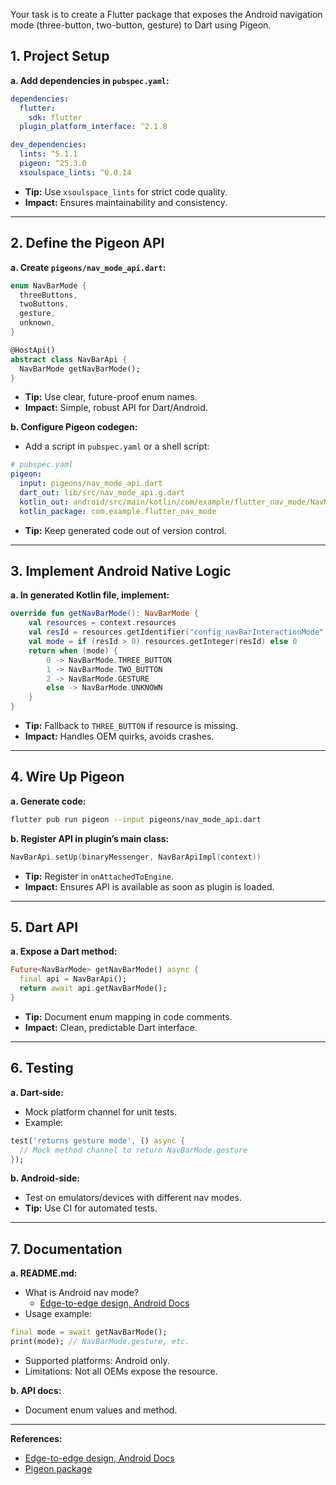 Your task is to create a Flutter package that exposes the Android navigation mode (three-button, two-button, gesture) to Dart using Pigeon.

## 1. Project Setup

**a. Add dependencies in `pubspec.yaml`:**

```yaml
dependencies:
  flutter:
    sdk: flutter
  plugin_platform_interface: ^2.1.8

dev_dependencies:
  lints: ^5.1.1
  pigeon: ^25.3.0
  xsoulspace_lints: ^0.0.14
```

- **Tip:** Use `xsoulspace_lints` for strict code quality.
- **Impact:** Ensures maintainability and consistency.

---

## 2. Define the Pigeon API

**a. Create `pigeons/nav_mode_api.dart`:**

```dart
enum NavBarMode {
  threeButtons,
  twoButtons,
  gesture,
  unknown,
}

@HostApi()
abstract class NavBarApi {
  NavBarMode getNavBarMode();
}
```

- **Tip:** Use clear, future-proof enum names.
- **Impact:** Simple, robust API for Dart/Android.

**b. Configure Pigeon codegen:**

- Add a script in `pubspec.yaml` or a shell script:

```yaml
# pubspec.yaml
pigeon:
  input: pigeons/nav_mode_api.dart
  dart_out: lib/src/nav_mode_api.g.dart
  kotlin_out: android/src/main/kotlin/com/example/flutter_nav_mode/NavModeApi.g.kt
  kotlin_package: com.example.flutter_nav_mode
```

- **Tip:** Keep generated code out of version control.

---

## 3. Implement Android Native Logic

**a. In generated Kotlin file, implement:**

```kotlin
override fun getNavBarMode(): NavBarMode {
    val resources = context.resources
    val resId = resources.getIdentifier("config_navBarInteractionMode", "integer", "android")
    val mode = if (resId > 0) resources.getInteger(resId) else 0
    return when (mode) {
        0 -> NavBarMode.THREE_BUTTON
        1 -> NavBarMode.TWO_BUTTON
        2 -> NavBarMode.GESTURE
        else -> NavBarMode.UNKNOWN
    }
}
```

- **Tip:** Fallback to `THREE_BUTTON` if resource is missing.
- **Impact:** Handles OEM quirks, avoids crashes.

---

## 4. Wire Up Pigeon

**a. Generate code:**

```sh
flutter pub run pigeon --input pigeons/nav_mode_api.dart
```

**b. Register API in plugin’s main class:**

```kotlin
NavBarApi.setUp(binaryMessenger, NavBarApiImpl(context))
```

- **Tip:** Register in `onAttachedToEngine`.
- **Impact:** Ensures API is available as soon as plugin is loaded.

---

## 5. Dart API

**a. Expose a Dart method:**

```dart
Future<NavBarMode> getNavBarMode() async {
  final api = NavBarApi();
  return await api.getNavBarMode();
}
```

- **Tip:** Document enum mapping in code comments.
- **Impact:** Clean, predictable Dart interface.

---

## 6. Testing

**a. Dart-side:**

- Mock platform channel for unit tests.
- Example:

```dart
test('returns gesture mode', () async {
  // Mock method channel to return NavBarMode.gesture
});
```

**b. Android-side:**

- Test on emulators/devices with different nav modes.
- **Tip:** Use CI for automated tests.

---

## 7. Documentation

**a. README.md:**

- What is Android nav mode?
  - [Edge-to-edge design, Android Docs](https://developer.android.com/design/ui/mobile/guides/layout-and-content/edge-to-edge)
- Usage example:

```dart
final mode = await getNavBarMode();
print(mode); // NavBarMode.gesture, etc.
```

- Supported platforms: Android only.
- Limitations: Not all OEMs expose the resource.

**b. API docs:**

- Document enum values and method.

---

**References:**

- [Edge-to-edge design, Android Docs](https://developer.android.com/design/ui/mobile/guides/layout-and-content/edge-to-edge)
- [Pigeon package](https://pub.dev/packages/pigeon)
